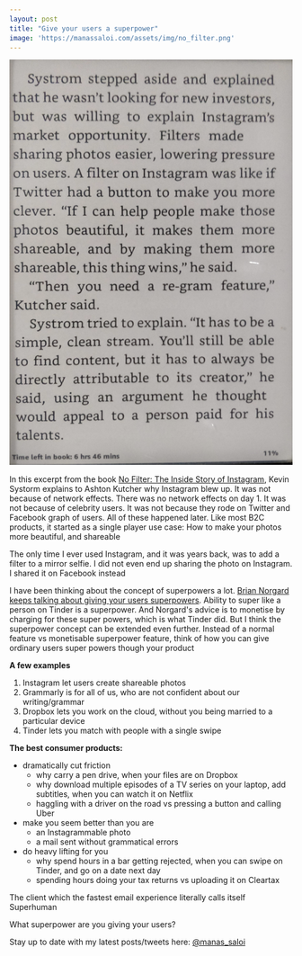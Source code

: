 ```yaml
---
layout: post
title: "Give your users a superpower"
image: 'https://manassaloi.com/assets/img/no_filter.png'
---
```


![No filter excerpt](/assets/img/no_filter.png)

In this excerpt from the book [No Filter: The Inside Story of Instagram](https://www.goodreads.com/book/show/50772888-no-filter), Kevin Systorm explains to Ashton Kutcher why Instagram blew up. It was not because of network effects. There was no network effects on day 1. It was not because of celebrity users. It was not because they rode on Twitter and Facebook graph of users. All of these happened later. Like most B2C products, it started as a single player use case: How to make your photos more beautiful, and shareable

The only time I ever used Instagram, and it was years back, was to add a filter to a mirror selfie. I did not even end up sharing the photo on Instagram. I shared it on Facebook instead

I have been thinking about the concept of superpowers a lot. [Brian Norgard keeps talking about giving your users superpowers](https://manassaloi.com/2020/03/10/nomind-norgard.html). Ability to super like a person on Tinder is a superpower. And Norgard's advice is to monetise by charging for these super powers, which is what Tinder did. But I think the superpower concept can be extended even further. Instead of a normal feature vs monetisable superpower feature, think of how you can give ordinary users super powers though your product

**A few examples**
1. Instagram let users create shareable photos
2. Grammarly is for all of us, who are not confident about our writing/grammar
3. Dropbox lets you work on the cloud, without you being married to a particular device
4. Tinder lets you match with people with a single swipe

**The best consumer products:**
- dramatically cut friction
  - why carry a pen drive, when your files are on Dropbox
  - why download multiple episodes of a TV series on your laptop, add subtitles, when you can watch it on Netflix
  - haggling with a driver on the road vs pressing a button and calling Uber
- make you seem better than you are
  - an Instagrammable photo
  - a mail sent without grammatical errors
- do heavy lifting for you
  - why spend hours in a bar getting rejected, when you can swipe on Tinder, and go on a date next day
  - spending hours doing your tax returns vs uploading it on Cleartax

The client which the fastest email experience literally calls itself Superhuman

What superpower are you giving your users?

Stay up to date with my latest posts/tweets here: [@manas_saloi](http://twitter.com/manas_saloi)

